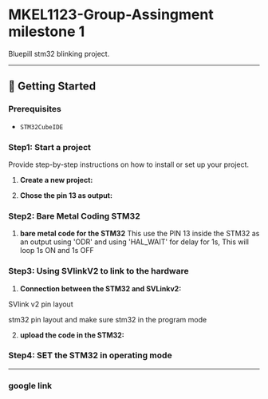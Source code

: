 # MKEL1123-Group-Assingment milestone 1


Bluepill stm32 blinking project.

---

## 🚀 Getting Started

### Prerequisites

* `STM32CubeIDE`

### Step1: Start a project

Provide step-by-step instructions on how to install or set up your project.

1.  **Create a new project:**
   
2.  **Chose the pin 13 as output:**
   
### Step2: Bare Metal Coding STM32



1.  **bare metal code for the STM32**
   This use the PIN 13 inside the STM32 as an output using 'ODR' and using 'HAL_WAIT' for delay for 1s, This will loop 1s ON and 1s OFF
   
### Step3: Using SVlinkV2 to link to the hardware

1.  **Connection between the STM32 and SVLinkv2:**

  SVlink v2 pin layout

  stm32 pin layout and make sure stm32 in the program mode
  
   
2.  **upload the code in the STM32:**



### Step4: SET the STM32 in operating mode


---

### google link


